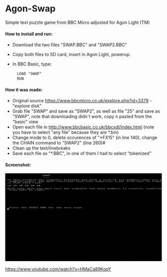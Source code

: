 # Agon-Swap
Simple text puzzle game from BBC Micro adjusted for Agon Light (TM)


#### How to install and run:  
* Download the two files "SWAP.BBC" and "SWAP2.BBC" 
* Copy both files to SD card, insert in Agon Light, powerup.  
* In BBC Basic, type:

        LOAD "SWAP"
        RUN



#### How it was made:  
* Original source https://www.bbcmicro.co.uk/explore.php?id=3379 - "explore disk"
* Grab file "SWAP" and save as "SWAP2", as well as  file "25" and save as "SWAP", note that downloading didn´t work, copy n pasted from the "basic" view 
* Open each file in http://www.bbcbasic.co.uk/bbcsdl/index.html (note you have to select "any file" because they are *.bin)
* Change mode to 0, delete  occurences of "*FX15" (in line 140), change the CHAIN command to "SWAP2" (line 260)#
* Clean up the text/linebreaks
* Save each file as "*.BBC", in one of them I had to select "tokenized"

#### Screenshot:
 ![screenshot](Screenshot.png)

https://www.youtube.com/watch?v=HMaCa89KopY


